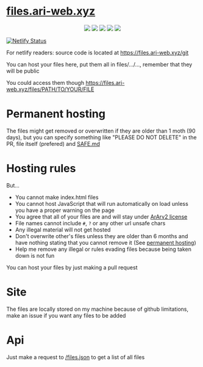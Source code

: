 # [files.ari-web.xyz](https://files.ari-web.xyz)

<p align="center">
  <img src="https://img.shields.io/badge/Maintained-Yes-green?color=red&style=flat-square">
  <img src="https://img.shields.io/github/last-commit/TruncatedDinosour/files.ari-web.xyz?color=red&style=flat-square">
  <img src="https://img.shields.io/github/repo-size/TruncatedDinosour/files.ari-web.xyz?color=red&style=flat-square">
  <img src="https://img.shields.io/github/issues/TruncatedDinosour/files.ari-web.xyz?color=red&style=flat-square">
  <img src="https://img.shields.io/github/stars/TruncatedDinosour/files.ari-web.xyz?color=red&style=flat-square">
</p>

[![Netlify Status](https://api.netlify.com/api/v1/badges/45b95d96-66aa-4e1d-b966-ce8fa2ed3188/deploy-status)](https://app.netlify.com/sites/files-ari-web-xyz/deploys)

For netlify readers: source code is located at https://files.ari-web.xyz/git

You can host your files here, put them all in
files/.../..., remember that they will be public

You could access them though https://files.ari-web.xyz/files/PATH/TO/YOUR/FILE

# Permanent hosting

The files might get removed or overwritten
if they are older than 1 moth (90 days), but
you can specify something like "PLEASE DO NOT DELETE" in the PR, file itself (prefered)
and [SAFE.md](/SAFE.md)

# Hosting rules

But...

- You cannot make index.html files
- You cannot host JavaScript that will run automatically on load unless you have a proper warning on the page
- You agree that all of your files are and will stay under [ArArv2 license](/LICENSE)
- File names cannot include `#`, `?` or any other url unsafe chars
- Any illegal material will not get hosted
- Don't overwrite other's files unless they are older than 6 months and have nothing stating that you cannot remove it (See [permanent hosting](#permanent-hosting))
- Help me remove any illegal or rules evading files because being taken down is not fun

You can host your files by just making a pull request

# Site

The files are locally stored on my machine because of github limitations,
make an issue if you want any files to be added

# Api

Just make a request to [/files.json](https://files.ari-web.xyz/files.json) to get a list of all files
